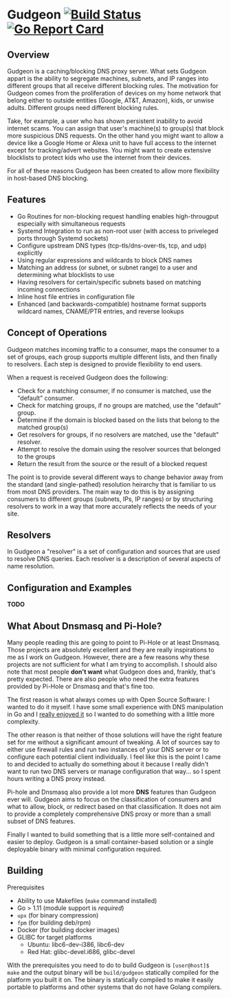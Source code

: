 # Gudgeon [![Build Status](https://travis-ci.org/chrisruffalo/gudgeon.svg?branch=master)](https://travis-ci.org/chrisruffalo/gudgeon) [![Go Report Card](https://goreportcard.com/badge/github.com/chrisruffalo/gudgeon)](https://goreportcard.com/report/github.com/chrisruffalo/gudgeon)

## Overview

Gudgeon is a caching/blocking DNS proxy server. What sets Gudgeon appart is the ability to segregate machines, subnets, and IP ranges into different groups that all receive different blocking rules. The motivation for Gudgeon comes from the proliferation of devices on my home network that belong either to outside entities (Google, AT&T, Amazon), kids, or unwise adults. Different groups need different blocking rules.

Take, for example, a user who has shown persistent inability to avoid internet scams. You can assign that user's machine(s) to group(s) that block more suspicious DNS requests. On the other hand you might want to allow a device like a Google Home or Alexa unit to have full access to the internet except for tracking/advert websites. You might want to create extensive blocklists to protect kids who use the internet from their devices.

For all of these reasons Gudgeon has been created to allow more flexibility in host-based DNS blocking.

## Features

* Go Routines for non-blocking request handling enables high-througput especially with simultaneous requests
* Systemd Integration to run as non-root user (with access to priveleged ports through Systemd sockets)
* Configure upstream DNS types (tcp-tls/dns-over-tls, tcp, and udp) explicitly
* Using regular expressions and wildcards to block DNS names
* Matching an address (or subnet, or subnet range) to a user and determining what blocklists to use
* Having resolvers for certain/specific subnets based on matching incoming connections
* Inline host file entries in configuration file
* Enhanced (and backwards-compatible) hostname format supports wildcard names, CNAME/PTR entries, and reverse lookups

## Concept of Operations

Gudgeon matches incoming traffic to a consumer, maps the consumer to a set of groups, each group supports multiple different lists, and then finally to resolvers. Each step is designed to provide flexibility to end users.

When a request is received Gudgeon does the following:
* Check for a matching consumer, if no consumer is matched, use the "default" consumer.
* Check for matching groups, if no groups are matched, use the "default" group.
* Determine if the domain is blocked based on the lists that belong to the matched group(s)
* Get resolvers for groups, if no resolvers are matched,  use the "default" resolver.
* Attempt to resolve the domain using the resolver sources that belonged to the groups
* Return the result from the source or the result of a blocked request

The point is to provide several different ways to change behavior away from the standard (and single-pathed) resolution heirarchy that is familiar to us from most DNS providers. The main way to do this is by assigning consumers to different groups (subnets, IPs, IP ranges) or by structuring resolvers to work in a way that more accurately reflects the needs of your site.

## Resolvers

In Gudgeon a "resolver" is a set of configuration and sources that are used to resolve DNS queries. Each resolver is a description of several aspects of name resolution.

## Configuration and Examples

**TODO**

## What About Dnsmasq and Pi-Hole?

Many people reading this are going to point to Pi-Hole or at least Dnsmasq. Those projects are absolutely excellent and they are really inspirations to me as I work on Gudgeon. However, there are a few reasons why these projects are not sufficient for what I am trying to accomplish. I should also note that most people **don't want** what Gudgeon does and, frankly, that's pretty expected. There are also people who need the extra features provided by Pi-Hole or Dnsmasq and that's fine too.

The first reason is what always comes up with Open Source Software: I wanted to do it myself. I have some small experience with DNS manipulation in Go and I [really enjoyed it](https://github.com/chrisruffalo/gyip) so I wanted to do something with a little more complexity.

The other reason is that neither of those solutions will have the right feature set for me without a significant amount of tweaking. A lot of sources say to either use firewall rules and run two instances of your DNS server or to configure each potential client individually. I feel like this is the point I came to and decided to actually do something about it because I really didn't want to run two DNS servers or manage configuration that way... so I spent hours writing a DNS proxy instead.

Pi-hole and Dnsmasq also provide a lot more **DNS** features than Gudgeon ever will. Gudgeon aims to focus on the classification of consumers and what to allow, block, or redirect based on that classification. It does not aim to provide a completely comprehensive DNS proxy or more than a small subset of DNS features.

Finally I wanted to build something that is a little more self-contained and easier to deploy. Gudgeon is a small container-based solution or a single deployable binary with minimal configuration required.

## Building
Prerequisites
* Ability to use Makefiles (`make` command installed)
* Go > 1.11 (module support is *required*)
* `upx` (for binary compression)
* `fpm` (for building deb/rpm)
* Docker (for building docker images)
* GLIBC for target platforms
  * Ubuntu: libc6-dev-i386, libc6-dev
  * Red Hat: glibc-devel.i686, glibc-devel

With the prerequisites you need to do to build Gudgeon is `[user@host]$ make` and the output binary will be `build/gudgeon` statically compiled for the platform you built it on. The binary is statically compiled to make it easily portable to platforms and other systems that do not have Golang compilers.